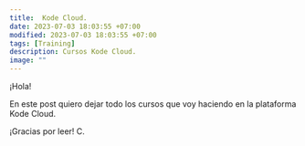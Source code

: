 ```yaml
---
title:  Kode Cloud. 
date: 2023-07-03 18:03:55 +07:00
modified: 2023-07-03 18:03:55 +07:00
tags: [Training]
description: Cursos Kode Cloud.
image: ""
---
```



¡Hola!

En este post quiero dejar todo los cursos que voy haciendo en la plataforma Kode Cloud. 

<a href="https://kodekloud.com/courses/docker-for-the-absolute-beginner/" target="_blank" rel="nofollow"> </a>




¡Gracias por leer!
 C.









